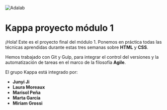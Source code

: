 ![Adalab](https://beta.adalab.es/resources/images/adalab-logo-155x61-bg-white.png)

# Kappa proyecto módulo 1

¡Hola! Este es el proyecto final del módulo 1. Ponemos en práctica todas las técnicas aprendidas durante estas tres semanas sobre **HTML** y **CSS**.

Hemos trabajado con Git y Gulp, para integrar el control del versiones y la automatización de tareas en el marco de la filosofía **Agile**.

El grupo Kappa está integrado por:

- **Junyi Ji**
- **Laura Moreaux**
- **Marisol Peña**
- **Marta García**
- **Miriam Grossi** 
